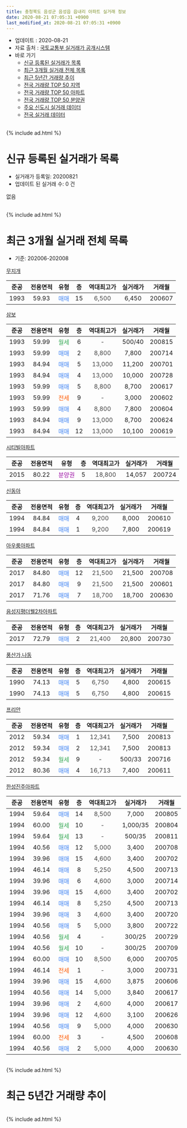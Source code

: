 ```yaml
---
title: 충청북도 음성군 음성읍 읍내리 아파트 실거래 정보
date: 2020-08-21 07:05:31 +0900
last_modified_at: 2020-08-21 07:05:31 +0900
---
```


* 업데이트 : 2020-08-21
* 자료 출처 : [국토교통부 실거래가 공개시스템](http://rt.molit.go.kr)
* 바로 가기
    * [신규 등록된 실거래가 목록](#신규-등록된-실거래가-목록)
    * [최근 3개월 실거래 전체 목록](#최근-3개월-실거래-전체-목록)
    * [최근 5년간 거래량 추이](#최근-5년간-거래량-추이)
    * [전국 거래량 TOP 50 지역](https://inasie.github.io/apt-trade-info/최근-3개월-전국에서-가장-거래가-많이-발생한-지역)
    * [전국 거래량 TOP 50 아파트](https://inasie.github.io/apt-trade-info/최근-3개월-전국에서-가장-거래가-많이-발생한-아파트)
    * [전국 거래량 TOP 50 분양권](https://inasie.github.io/apt-trade-info/최근-3개월-전국에서-가장-거래가-많이-발생한-분양권)
    * [주요 신도시 실거래 데이터](https://inasie.github.io/apt-trade-info/주요-신도시)
    * [전국 실거래 데이터](https://inasie.github.io/apt-trade-info/전국)
<br>
{% include ad.html %}
<br>

# 신규 등록된 실거래가 목록
* 실거래가 등록일: 20200821
* 업데이트 된 실거래 수: 0 건

없음

<br>
{% include ad.html %}
<br>

# 최근 3개월 실거래 전체 목록
* 기준: 202006-202008


[무지개](https://search.naver.com/search.naver?query=%EC%B6%A9%EC%B2%AD%EB%B6%81%EB%8F%84+%EC%9D%8C%EC%84%B1%EA%B5%B0+%EC%9D%8C%EC%84%B1%EC%9D%8D+%EC%9D%8D%EB%82%B4%EB%A6%AC+%EB%AC%B4%EC%A7%80%EA%B0%9C)

|준공|전용면적|유형|층|역대최고가|실거래가|거래월|
|:---:|:---:|:---:|:---:|:---:|:---:|:---:|
|1993|59.93|<span style="color:#4285f3">매매</span>|15|<span style="color:#444444">6,500</span>|6,450|200607|

[삼보](https://search.naver.com/search.naver?query=%EC%B6%A9%EC%B2%AD%EB%B6%81%EB%8F%84+%EC%9D%8C%EC%84%B1%EA%B5%B0+%EC%9D%8C%EC%84%B1%EC%9D%8D+%EC%9D%8D%EB%82%B4%EB%A6%AC+%EC%82%BC%EB%B3%B4)

|준공|전용면적|유형|층|역대최고가|실거래가|거래월|
|:---:|:---:|:---:|:---:|:---:|:---:|:---:|
|1993|59.99|<span style="color:#34a853">월세</span>|6|<span style="color:#444444">-</span>|500/40|200815|
|1993|59.99|<span style="color:#4285f3">매매</span>|2|<span style="color:#444444">8,800</span>|7,800|200714|
|1993|84.94|<span style="color:#4285f3">매매</span>|5|<span style="color:#444444">13,000</span>|11,200|200701|
|1993|84.94|<span style="color:#4285f3">매매</span>|4|<span style="color:#444444">13,000</span>|10,000|200728|
|1993|59.99|<span style="color:#4285f3">매매</span>|5|<span style="color:#444444">8,800</span>|8,700|200617|
|1993|59.99|<span style="color:#ff5a00">전세</span>|9|<span style="color:#444444">-</span>|3,000|200602|
|1993|59.99|<span style="color:#4285f3">매매</span>|4|<span style="color:#444444">8,800</span>|7,800|200604|
|1993|84.94|<span style="color:#4285f3">매매</span>|9|<span style="color:#444444">13,000</span>|8,700|200624|
|1993|84.94|<span style="color:#4285f3">매매</span>|12|<span style="color:#444444">13,000</span>|10,100|200619|

[시티빌아파트](https://search.naver.com/search.naver?query=%EC%B6%A9%EC%B2%AD%EB%B6%81%EB%8F%84+%EC%9D%8C%EC%84%B1%EA%B5%B0+%EC%9D%8C%EC%84%B1%EC%9D%8D+%EC%9D%8D%EB%82%B4%EB%A6%AC+%EC%8B%9C%ED%8B%B0%EB%B9%8C%EC%95%84%ED%8C%8C%ED%8A%B8)

|준공|전용면적|유형|층|역대최고가|실거래가|거래월|
|:---:|:---:|:---:|:---:|:---:|:---:|:---:|
|2015|80.22|<span style="color:#9C11A5">분양권</span>|5|<span style="color:#444444">18,800</span>|14,057|200724|

[신동아](https://search.naver.com/search.naver?query=%EC%B6%A9%EC%B2%AD%EB%B6%81%EB%8F%84+%EC%9D%8C%EC%84%B1%EA%B5%B0+%EC%9D%8C%EC%84%B1%EC%9D%8D+%EC%9D%8D%EB%82%B4%EB%A6%AC+%EC%8B%A0%EB%8F%99%EC%95%84)

|준공|전용면적|유형|층|역대최고가|실거래가|거래월|
|:---:|:---:|:---:|:---:|:---:|:---:|:---:|
|1994|84.84|<span style="color:#4285f3">매매</span>|4|<span style="color:#444444">9,200</span>|8,000|200610|
|1994|84.84|<span style="color:#4285f3">매매</span>|1|<span style="color:#444444">9,200</span>|7,800|200619|

[아우룸아파트](https://search.naver.com/search.naver?query=%EC%B6%A9%EC%B2%AD%EB%B6%81%EB%8F%84+%EC%9D%8C%EC%84%B1%EA%B5%B0+%EC%9D%8C%EC%84%B1%EC%9D%8D+%EC%9D%8D%EB%82%B4%EB%A6%AC+%EC%95%84%EC%9A%B0%EB%A3%B8%EC%95%84%ED%8C%8C%ED%8A%B8)

|준공|전용면적|유형|층|역대최고가|실거래가|거래월|
|:---:|:---:|:---:|:---:|:---:|:---:|:---:|
|2017|84.80|<span style="color:#4285f3">매매</span>|12|<span style="color:#444444">21,500</span>|21,500|200708|
|2017|84.80|<span style="color:#4285f3">매매</span>|9|<span style="color:#444444">21,500</span>|21,500|200601|
|2017|71.76|<span style="color:#4285f3">매매</span>|7|<span style="color:#444444">18,700</span>|18,700|200630|

[음성지평더웰2차아파트](https://search.naver.com/search.naver?query=%EC%B6%A9%EC%B2%AD%EB%B6%81%EB%8F%84+%EC%9D%8C%EC%84%B1%EA%B5%B0+%EC%9D%8C%EC%84%B1%EC%9D%8D+%EC%9D%8D%EB%82%B4%EB%A6%AC+%EC%9D%8C%EC%84%B1%EC%A7%80%ED%8F%89%EB%8D%94%EC%9B%B02%EC%B0%A8%EC%95%84%ED%8C%8C%ED%8A%B8)

|준공|전용면적|유형|층|역대최고가|실거래가|거래월|
|:---:|:---:|:---:|:---:|:---:|:---:|:---:|
|2017|72.79|<span style="color:#4285f3">매매</span>|2|<span style="color:#444444">21,400</span>|20,800|200730|

[풍산가,나동](https://search.naver.com/search.naver?query=%EC%B6%A9%EC%B2%AD%EB%B6%81%EB%8F%84+%EC%9D%8C%EC%84%B1%EA%B5%B0+%EC%9D%8C%EC%84%B1%EC%9D%8D+%EC%9D%8D%EB%82%B4%EB%A6%AC+%ED%92%8D%EC%82%B0%EA%B0%80%2C%EB%82%98%EB%8F%99)

|준공|전용면적|유형|층|역대최고가|실거래가|거래월|
|:---:|:---:|:---:|:---:|:---:|:---:|:---:|
|1990|74.13|<span style="color:#4285f3">매매</span>|5|<span style="color:#444444">6,750</span>|4,800|200615|
|1990|74.13|<span style="color:#4285f3">매매</span>|5|<span style="color:#444444">6,750</span>|4,800|200615|

[프리안](https://search.naver.com/search.naver?query=%EC%B6%A9%EC%B2%AD%EB%B6%81%EB%8F%84+%EC%9D%8C%EC%84%B1%EA%B5%B0+%EC%9D%8C%EC%84%B1%EC%9D%8D+%EC%9D%8D%EB%82%B4%EB%A6%AC+%ED%94%84%EB%A6%AC%EC%95%88)

|준공|전용면적|유형|층|역대최고가|실거래가|거래월|
|:---:|:---:|:---:|:---:|:---:|:---:|:---:|
|2012|59.34|<span style="color:#4285f3">매매</span>|1|<span style="color:#444444">12,341</span>|7,500|200813|
|2012|59.34|<span style="color:#4285f3">매매</span>|2|<span style="color:#444444">12,341</span>|7,500|200813|
|2012|59.34|<span style="color:#34a853">월세</span>|9|<span style="color:#444444">-</span>|500/33|200716|
|2012|80.36|<span style="color:#4285f3">매매</span>|4|<span style="color:#444444">16,713</span>|7,400|200611|

[한성진주아파트](https://search.naver.com/search.naver?query=%EC%B6%A9%EC%B2%AD%EB%B6%81%EB%8F%84+%EC%9D%8C%EC%84%B1%EA%B5%B0+%EC%9D%8C%EC%84%B1%EC%9D%8D+%EC%9D%8D%EB%82%B4%EB%A6%AC+%ED%95%9C%EC%84%B1%EC%A7%84%EC%A3%BC%EC%95%84%ED%8C%8C%ED%8A%B8)

|준공|전용면적|유형|층|역대최고가|실거래가|거래월|
|:---:|:---:|:---:|:---:|:---:|:---:|:---:|
|1994|59.64|<span style="color:#4285f3">매매</span>|14|<span style="color:#444444">8,500</span>|7,000|200805|
|1994|60.00|<span style="color:#34a853">월세</span>|10|<span style="color:#444444">-</span>|1,000/35|200804|
|1994|59.64|<span style="color:#34a853">월세</span>|13|<span style="color:#444444">-</span>|500/35|200811|
|1994|40.56|<span style="color:#4285f3">매매</span>|12|<span style="color:#444444">5,000</span>|3,400|200708|
|1994|39.96|<span style="color:#4285f3">매매</span>|15|<span style="color:#444444">4,600</span>|3,400|200702|
|1994|46.14|<span style="color:#4285f3">매매</span>|8|<span style="color:#444444">5,250</span>|4,500|200713|
|1994|39.96|<span style="color:#4285f3">매매</span>|6|<span style="color:#444444">4,600</span>|3,000|200714|
|1994|39.96|<span style="color:#4285f3">매매</span>|15|<span style="color:#444444">4,600</span>|3,400|200702|
|1994|46.14|<span style="color:#4285f3">매매</span>|8|<span style="color:#444444">5,250</span>|4,500|200713|
|1994|39.96|<span style="color:#4285f3">매매</span>|3|<span style="color:#444444">4,600</span>|3,400|200720|
|1994|40.56|<span style="color:#4285f3">매매</span>|5|<span style="color:#444444">5,000</span>|3,800|200722|
|1994|40.56|<span style="color:#34a853">월세</span>|4|<span style="color:#444444">-</span>|300/25|200729|
|1994|40.56|<span style="color:#34a853">월세</span>|10|<span style="color:#444444">-</span>|300/25|200709|
|1994|60.00|<span style="color:#4285f3">매매</span>|10|<span style="color:#444444">8,500</span>|6,000|200705|
|1994|46.14|<span style="color:#ff5a00">전세</span>|1|<span style="color:#444444">-</span>|3,000|200731|
|1994|39.96|<span style="color:#4285f3">매매</span>|15|<span style="color:#444444">4,600</span>|3,875|200606|
|1994|40.56|<span style="color:#4285f3">매매</span>|14|<span style="color:#444444">5,000</span>|3,840|200617|
|1994|39.96|<span style="color:#4285f3">매매</span>|2|<span style="color:#444444">4,600</span>|4,000|200617|
|1994|39.96|<span style="color:#4285f3">매매</span>|12|<span style="color:#444444">4,600</span>|3,100|200626|
|1994|40.56|<span style="color:#4285f3">매매</span>|9|<span style="color:#444444">5,000</span>|4,000|200630|
|1994|60.00|<span style="color:#ff5a00">전세</span>|3|<span style="color:#444444">-</span>|4,500|200608|
|1994|40.56|<span style="color:#4285f3">매매</span>|2|<span style="color:#444444">5,000</span>|4,000|200630|


<br>
{% include ad.html %}
<br>

# 최근 5년간 거래량 추이


<div style="width:100%;">
    <canvas id="deal_progress" height="200"></canvas>
</div>

<script>
new Chart(document.getElementById("deal_progress"), {
    type: 'line',
    data: {
        labels: ['201508','201509','201510','201511','201512','201601','201602','201603','201604','201605','201606','201607','201608','201609','201610','201611','201612','201701','201702','201703','201704','201705','201706','201707','201708','201709','201710','201711','201712','201801','201802','201803','201804','201805','201806','201807','201808','201809','201810','201811','201812','201901','201902','201903','201904','201905','201906','201907','201908','201909','201910','201911','201912','202001','202002','202003','202004','202005','202006','202007','202008'],
        datasets: [{
            label: '매매',
            pointRadius: 1,
            data: [12, 6, 13, 6, 11, 9, 8, 22, 8, 11, 10, 9, 6, 17, 12, 15, 5, 7, 11, 11, 18, 17, 13, 20, 26, 14, 18, 11, 13, 13, 16, 22, 17, 15, 14, 14, 13, 11, 17, 8, 6, 10, 13, 4, 11, 8, 13, 15, 7, 5, 12, 5, 9, 7, 17, 13, 14, 5, 18, 15, 3],
            borderColor: "rgba(255, 201, 14, 1)",
            backgroundColor: "rgba(255, 201, 14, 0.5)",
            fill: false,
            lineTension: 0
        },{
            label: '전월세',
            pointRadius: 1,
            data: [1, 5, 2, 5, 2, 2, 3, 5, 5, 3, 3, 5, 2, 1, 2, 1, 5, 0, 8, 3, 2, 7, 8, 0, 9, 5, 4, 9, 3, 5, 9, 5, 5, 2, 5, 7, 3, 4, 3, 3, 5, 2, 2, 2, 2, 1, 1, 4, 1, 5, 3, 2, 4, 5, 4, 2, 4, 1, 2, 4, 3],
            borderColor: "rgba(0, 141, 185, 1)",
            backgroundColor: "rgba(0, 141, 185, 0.5)",
            fill: false,
            lineTension: 0
        }
        ]
    },
    options: {
        responsive: true,
        title: {
            display: false
        },
        tooltips: {
            mode: 'index',
            intersect: false
        },
        hover: {
            mode: 'nearest',
            intersect: true
        },
        scales: {
            xAxes: [{
                display: true,
                scaleLabel: {
                    display: true,
                    labelString: '년/월'
                }
            }],
            yAxes: [{
                display: true,
                ticks: {
                    suggestedMin: 0,
                },
                scaleLabel: {
                    display: true,
                    labelString: '실거래 수'
                }
            }]
        }
    }
});

</script>


<br>
{% include ad.html %}
<br>

